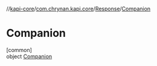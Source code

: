 //[kapi-core](../../../../index.md)/[com.chrynan.kapi.core](../../index.md)/[Response](../index.md)/[Companion](index.md)

# Companion

[common]\
object [Companion](index.md)
